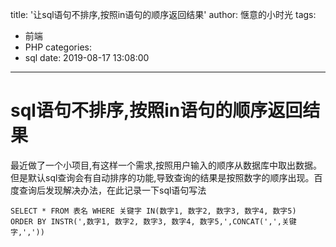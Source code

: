 title: '让sql语句不排序,按照in语句的顺序返回结果'
author: 惬意的小时光
tags:
  - 前端
  - PHP
categories:
  - sql
date: 2019-08-17 13:08:00
---
# sql语句不排序,按照in语句的顺序返回结果

最近做了一个小项目,有这样一个需求,按照用户输入的顺序从数据库中取出数据。但是默认sql查询会有自动排序的功能,导致查询的结果是按照数字的顺序出现。百度查询后发现解决办法，在此记录一下sql语句写法

```
SELECT * FROM 表名 WHERE 关键字 IN(数字1, 数字2, 数字3, 数字4, 数字5)  ORDER BY INSTR(',数字1, 数字2, 数字3, 数字4, 数字5,',CONCAT(',',关键字,','))
```